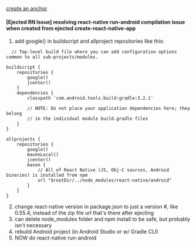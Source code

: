 [create an anchor](#ejected-rn-issue)
#### [Ejected RN Issue] resolving react-native run-android compilation issue when created from ejected create-react-native-app
1. add google() in buildscript and allproject repositories like this:
```Gradle
  // Top-level build file where you can add configuration options common to all sub-projects/modules.

buildscript {
    repositories {
        google()
        jcenter()
    }
    dependencies {
        classpath 'com.android.tools.build:gradle:3.2.1'

        // NOTE: Do not place your application dependencies here; they belong
        // in the individual module build.gradle files
    }
}

allprojects {
    repositories {
        google()
        mavenLocal()
        jcenter()
        maven {
            // All of React Native (JS, Obj-C sources, Android binaries) is installed from npm
            url "$rootDir/../node_modules/react-native/android"
        }
    }
}
```
2. change react-native version in package.json to just a version #, like 0.55.4, instead of the zip file url that's there after ejecting
3. can delete node_modules folder and npm install to be safe, but probably isn't necessary
3. rebuild Android project (in Android Studio or w/ Gradle CLI)
4. NOW do react-native run-android

